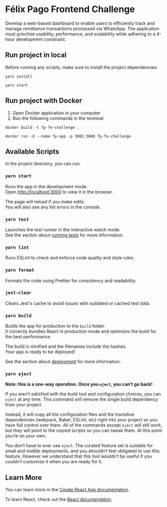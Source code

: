 # Félix Pago Frontend Challenge

Develop a web-based dashboard to enable users to efficiently track and manage remittance transactions processed via WhatsApp. The application must prioritize usability, performance, and scalability while adhering to a 4-hour development constraint.

## Run project in local

Before running any scripts, make sure to install the project dependencies:

```
yarn install
```

```
yarn start
```


## Run project with Docker

1. Open Docker application in your computer
2. Run the following commands in the terminal

```
docker build -t fp-fe-challenge .
```

```
docker run -d --name fp-app -p 3001:3000 fp-fe-challenge
```

## Available Scripts

In the project directory, you can run:

### `yarn start`

Runs the app in the development mode.\
Open [http://localhost:3000](http://localhost:3000) to view it in the browser.

The page will reload if you make edits.\
You will also see any lint errors in the console.


### `yarn test`

Launches the test runner in the interactive watch mode.\
See the section about [running tests](https://facebook.github.io/create-react-app/docs/running-tests) for more information.


### `yarn lint`

Runs ESLint to check and enforce code quality and style rules.


### `yarn format`

Formats the code using Prettier for consistency and readability.

### `jest-clear`

Clears Jest's cache to avoid issues with outdated or cached test data.

### `yarn build`

Builds the app for production to the `build` folder.\
It correctly bundles React in production mode and optimizes the build for the best performance.

The build is minified and the filenames include the hashes.\
Your app is ready to be deployed!

See the section about [deployment](https://facebook.github.io/create-react-app/docs/deployment) for more information.

### `yarn eject`

**Note: this is a one-way operation. Once you `eject`, you can’t go back!**

If you aren’t satisfied with the build tool and configuration choices, you can `eject` at any time. This command will remove the single build dependency from your project.

Instead, it will copy all the configuration files and the transitive dependencies (webpack, Babel, ESLint, etc) right into your project so you have full control over them. All of the commands except `eject` will still work, but they will point to the copied scripts so you can tweak them. At this point you’re on your own.

You don’t have to ever use `eject`. The curated feature set is suitable for small and middle deployments, and you shouldn’t feel obligated to use this feature. However we understand that this tool wouldn’t be useful if you couldn’t customize it when you are ready for it.

## Learn More

You can learn more in the [Create React App documentation](https://facebook.github.io/create-react-app/docs/getting-started).

To learn React, check out the [React documentation](https://reactjs.org/).
